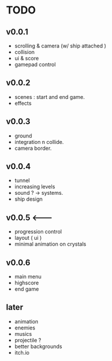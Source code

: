 # TODO

## v0.0.1
- scrolling & camera (w/ ship attached )
- collision
- ui & score 
- gamepad control

## v0.0.2
- scenes : start and end game.
- effects

## v0.0.3 
- ground
- integration n collide.
- camera border.

## v0.0.4 
- tunnel
- increasing levels
- sound ? -> systems.
- ship design

## v0.0.5 <---
- progression control
- layout ( ui )
- minimal animation on crystals

## v0.0.6
- main menu
- highscore
- end game


## later
- animation
- enemies
- musics
- projectile ?
- better backgrounds
- itch.io

